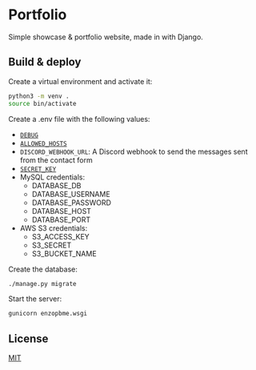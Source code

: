 # Portfolio

Simple showcase & portfolio website, made in with Django.

## Build & deploy

Create a virtual environment and activate it:
```bash
python3 -m venv .
source bin/activate
```

Create a .env file with the following values:
- [`DEBUG`](https://docs.djangoproject.com/en/4.2/ref/settings/#debug)
- [`ALLOWED_HOSTS`](https://docs.djangoproject.com/en/4.2/ref/settings/#allowed-hosts)
- `DISCORD_WEBHOOK_URL`: A Discord webhook to send the messages sent from the contact form
- [`SECRET_KEY`](https://docs.djangoproject.com/en/4.2/ref/settings/#secret-key)
- MySQL credentials:
  - DATABASE_DB
  - DATABASE_USERNAME
  - DATABASE_PASSWORD
  - DATABASE_HOST
  - DATABASE_PORT
- AWS S3 credentials:
  - S3_ACCESS_KEY
  - S3_SECRET
  - S3_BUCKET_NAME


Create the database:
```bash
./manage.py migrate
```

Start the server:
```bash
gunicorn enzopbme.wsgi
```

## License

[MIT](https://github.com/EnzoPB/portfolio/blob/master/LICENSE)

